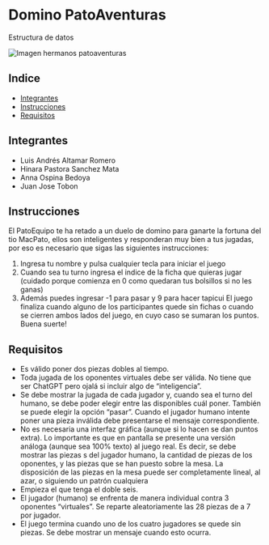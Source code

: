 # Domino PatoAventuras
Estructura de datos

![Imagen hermanos patoaventuras](https://assets.stickpng.com/images/5a8dd350b15d5c051b368fe6.png)

## Indice
- [Integrantes](#integrantes)
- [Instrucciones](#instrucciones)
- [Requisitos](#requisitos)


## Integrantes
- Luis Andrés Altamar Romero
- Hinara Pastora Sanchez Mata
- Anna Ospina Bedoya
- Juan Jose Tobon

## Instrucciones
El PatoEquipo te ha retado a un duelo de domino para ganarte la fortuna del tio MacPato, ellos son inteligentes y responderan muy bien a tus jugadas, por eso es necesario que sigas las siguientes instrucciones:
1) Ingresa tu nombre y pulsa cualquier tecla para iniciar el juego
2) Cuando sea tu turno ingresa el indice de la ficha que quieras jugar (cuidado porque comienza en 0 como quedaran tus bolsillos si no les ganas)
3) Además puedes ingresar -1 para pasar y 9 para hacer tapicui
El juego finaliza cuando alguno de los participantes quede sin fichas o cuando se cierren ambos lados del juego, en cuyo caso se sumaran los puntos. Buena suerte!
## Requisitos
- Es válido poner dos piezas dobles al tiempo.
- Toda jugada de los oponentes virtuales debe ser válida. No tiene que ser ChatGPT pero ojalá si
incluir algo de “inteligencia”.
- Se debe mostrar la jugada de cada jugador y, cuando sea el turno del humano, se debe poder elegir
entre las disponibles cuál poner. También se puede elegir la opción “pasar”. Cuando el jugador
humano intente poner una pieza inválida debe presentarse el mensaje correspondiente.
- No es necesaria una interfaz gráfica (aunque si lo hacen se dan puntos extra). Lo importante es
que en pantalla se presente una versión análoga (aunque sea 100% texto) al juego real. Es decir, se
debe mostrar las piezas s del jugador humano, la cantidad de piezas de los oponentes, y las piezas
que se han puesto sobre la mesa. La disposición de las piezas en la mesa puede ser completamente
lineal, al azar, o siguiendo un patrón cualquiera
- Empieza el que tenga el doble seis.
- El jugador (humano) se enfrenta de manera individual contra 3 oponentes “virtuales”. Se reparte
aleatoriamente las 28 piezas de a 7 por jugador.
- El juego termina cuando uno de los cuatro jugadores se quede sin piezas. Se debe mostrar un
mensaje cuando esto ocurra.

